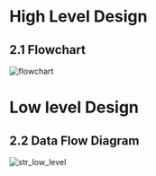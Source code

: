 # High Level Design
## 2.1 Flowchart

![flowchart](https://user-images.githubusercontent.com/85119462/143010964-107d175f-5c3d-4e42-abfd-c5454f867b2a.jpg)


# Low level Design
##  2.2 Data Flow Diagram 
![str_low_level](https://user-images.githubusercontent.com/85119462/143187678-87772176-2722-4f7b-a454-dd200c719317.png)

